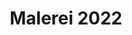 ---
title: "Malerei 2022"
layout: paintings
year: 2022
description: "Gemälde und künstlerische Arbeiten aus dem Jahr 2022"
artworks:
  - title: "o.T."
    image: "/assets/images/2022/IMG_20220402_165707_edit_149143183213180.jpg"
    alt: "o.T."
    dimensions: ""
    medium: ""
    year: 2022
    
  - title: "o.T."
    image: "/assets/images/2022/IMG_20220130_114247.jpg"
    alt: "o.T."
    dimensions: ""
    medium: ""
    year: 2022
    
  - title: "o.T."
    image: "/assets/images/2022/IMG_20220409_151816_edit_480655773469886.jpg"
    alt: "o.T."
    dimensions: ""
    medium: ""
    year: 2022
    
  - title: "o.T."
    image: "/assets/images/2022/IMG_20220409_151853_edit_480623307779787.jpg"
    alt: "o.T."
    dimensions: ""
    medium: ""
    year: 2022
    
  - title: "o.T."
    image: "/assets/images/2022/IMG_20220805_135714.jpg"
    alt: "o.T."
    dimensions: ""
    medium: ""
    year: 2022
    
  - title: "o.T."
    image: "/assets/images/2022/IMG_20220805_135748.jpg"
    alt: "o.T."
    dimensions: ""
    medium: ""
    year: 2022
    
  - title: "o.T."
    image: "/assets/images/2022/IMG_20220805_135818.jpg"
    alt: "o.T."
    dimensions: ""
    medium: ""
    year: 2022
    
  - title: "o.T."
    image: "/assets/images/2022/IMG_20220805_135910.jpg"
    alt: "o.T."
    dimensions: ""
    medium: ""
    year: 2022
    
  - title: "o.T."
    image: "/assets/images/2022/IMG_20220805_135945.jpg"
    alt: "o.T."
    dimensions: ""
    medium: ""
    year: 2022
    
  - title: "o.T."
    image: "/assets/images/2022/IMG_20220805_140037.jpg"
    alt: "o.T."
    dimensions: ""
    medium: ""
    year: 2022
    
  - title: "o.T."
    image: "/assets/images/2022/IMG_20220805_140124.jpg"
    alt: "o.T."
    dimensions: ""
    medium: ""
    year: 2022
    
  - title: "o.T."
    image: "/assets/images/2022/IMG_20220805_140204.jpg"
    alt: "o.T."
    dimensions: ""
    medium: ""
    year: 2022
    
  - title: "o.T."
    image: "/assets/images/2022/IMG_20220805_140233.jpg"
    alt: "o.T."
    dimensions: ""
    medium: ""
    year: 2022
    
  - title: "o.T."
    image: "/assets/images/2022/IMG_20220805_140300.jpg"
    alt: "o.T."
    dimensions: ""
    medium: ""
    year: 2022
    
  - title: "o.T."
    image: "/assets/images/2022/IMG_20220805_140532.jpg"
    alt: "o.T."
    dimensions: ""
    medium: ""
    year: 2022
    
  - title: "o.T."
    image: "/assets/images/2022/IMG_20220805_140728.jpg"
    alt: "o.T."
    dimensions: ""
    medium: ""
    year: 2022
    
---